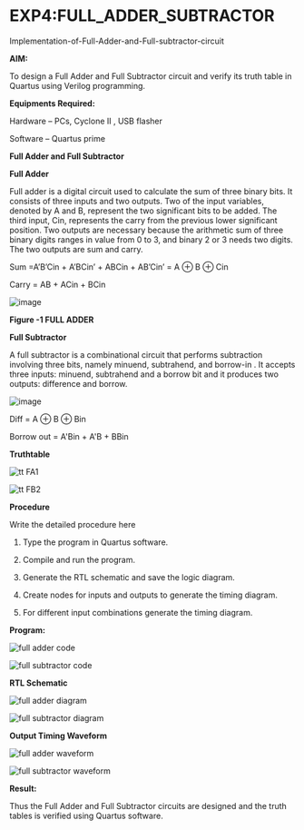 # EXP4:FULL_ADDER_SUBTRACTOR

Implementation-of-Full-Adder-and-Full-subtractor-circuit

**AIM:**

To design a Full Adder and Full Subtractor circuit and verify its truth table in Quartus using Verilog programming.

**Equipments Required:**

Hardware – PCs, Cyclone II , USB flasher

Software – Quartus prime

**Full Adder and Full Subtractor**

**Full Adder**

Full adder is a digital circuit used to calculate the sum of three binary bits. It consists of three inputs and two outputs. Two of the input variables, denoted by A and B, represent the two significant bits to be added. The third input, Cin, represents the carry from the previous lower significant position. Two outputs are necessary because the arithmetic sum of three binary digits ranges in value from 0 to 3, and binary 2 or 3 needs two digits. The two outputs are sum and carry.

Sum =A’B’Cin + A’BCin’ + ABCin + AB’Cin’ = A ⊕ B ⊕ Cin 

Carry = AB + ACin + BCin

![image](https://github.com/naavaneetha/FULL_ADDER_SUBTRACTOR/assets/154305477/0f30ba51-5ffb-4198-845f-18e054f675e7)

**Figure -1 FULL ADDER**

**Full Subtractor**

A full subtractor is a combinational circuit that performs subtraction involving three bits, namely minuend, subtrahend, and borrow-in . It accepts three inputs: minuend, subtrahend and a borrow bit and it produces two outputs: difference and borrow.

![image](https://github.com/naavaneetha/FULL_ADDER_SUBTRACTOR/assets/154305477/02b24f51-ab51-4304-9ad6-7b81ffc1ead5)

Diff = A ⊕ B ⊕ Bin 

Borrow out = A'Bin + A'B + BBin

**Truthtable**

![tt FA1](https://github.com/user-attachments/assets/608c2590-9725-456e-90ca-8f27c258bafd)

![tt FB2](https://github.com/user-attachments/assets/a1ba4f49-b2cb-47e3-94ba-3a5fac4fdf00)


**Procedure**

Write the detailed procedure here

1.	Type the program in Quartus software.

2.	Compile and run the program.

3.	Generate the RTL schematic and save the logic diagram.

4.	Create nodes for inputs and outputs to generate the timing diagram.

5.	For different input combinations generate the timing diagram.

**Program:**

![full adder code](https://github.com/user-attachments/assets/71a20247-cfb8-4a22-9d12-0271c7d2607a)

![full subtractor code](https://github.com/user-attachments/assets/fe5f6198-236a-4b50-9ba4-2a580cc1ab39)


**RTL Schematic**

![full adder diagram](https://github.com/user-attachments/assets/29bec8c3-8091-4f19-bcb0-ee3427e5a123)

![full subtractor diagram](https://github.com/user-attachments/assets/b0da3861-ee94-4f3a-9184-299054fe4f53)



**Output Timing Waveform**

![full adder waveform](https://github.com/user-attachments/assets/6ba70f4f-48ad-4dc3-8cab-5c07557d052e)

![full subtractor waveform](https://github.com/user-attachments/assets/a0ffe129-bcaa-44d0-b2f8-46dae7337920)

**Result:**

Thus the Full Adder and Full Subtractor circuits are designed and the truth tables is verified using Quartus software.



